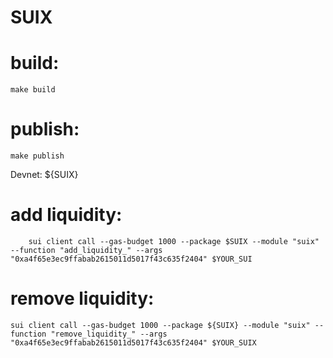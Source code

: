 # SUIX

# build:

`make build`

# publish:

`make publish`

Devnet: ${SUIX}

# add liquidity:

```
    sui client call --gas-budget 1000 --package $SUIX --module "suix" --function "add_liquidity_" --args "0xa4f65e3ec9ffabab2615011d5017f43c635f2404" $YOUR_SUI
```

# remove liquidity:

```
sui client call --gas-budget 1000 --package ${SUIX} --module "suix" --function "remove_liquidity_" --args "0xa4f65e3ec9ffabab2615011d5017f43c635f2404" $YOUR_SUIX
```
